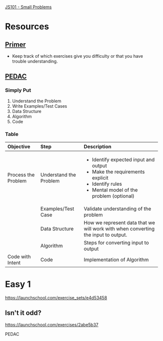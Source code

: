 [JS101 - Small Problems](https://launchschool.com/exercises#js101_small_problems)

# Resources

## [Primer](https://launchschool.com/gists/0791ee5c)
  - Keep track of which exercises give you difficulty or that you have trouble understanding.

## [PEDAC](https://medium.com/launch-school/solving-coding-problems-with-pedac-29141331f93f)

### Simply Put
  1. Understand the Problem
  2. Write Examples/Test Cases
  3. Data Structure
  4. Algorithm
  5. Code

### Table
| Objective | Step | Description|
| :--- | :---  | :-----      |
| Process the Problem | Understand the Problem | <ul><li>Identify expected input and output</li><li>Make the requirements explicit</li><li>Identify rules</li><li>Mental model of the problem (optional)</li></ul> |
| | Examples/Test Case | Validate understanding of the problem |
| | Data Structure | How we represent data that we will work with when converting the input to output. |
| | Algorithm | Steps for converting input to output |
| Code with Intent | Code | Implementation of Algorithm |

# Easy 1
https://launchschool.com/exercise_sets/e4d53458

## Isn't it odd?
https://launchschool.com/exercises/2abe5b37

PEDAC
